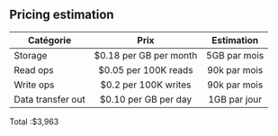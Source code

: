 ## Pricing estimation

| Catégorie         |          Prix           |  Estimation  |
| ----------------- | :---------------------: | :----------: |
| Storage           | \$0.18 per GB per month | 5GB par mois |
| Read ops          |  \$0.05 per 100K reads  | 90k par mois |
| Write ops         |  \$0.2 per 100K writes  | 90k par mois |
| Data transfer out |  \$0.10 per GB per day  | 1GB par jour |

Total :\$3,963
